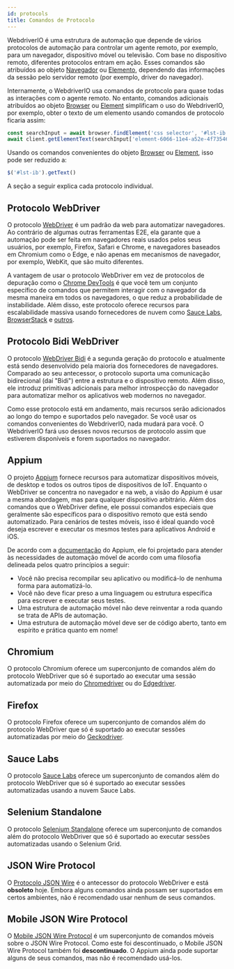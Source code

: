 ```yaml
---
id: protocols
title: Comandos de Protocolo
---
```


WebdriverIO é uma estrutura de automação que depende de vários protocolos de automação para controlar um agente remoto, por exemplo, para um navegador, dispositivo móvel ou televisão. Com base no dispositivo remoto, diferentes protocolos entram em ação. Esses comandos são atribuídos ao objeto [Navegador](/docs/api/browser) ou [Elemento](/docs/api/element), dependendo das informações da sessão pelo servidor remoto (por exemplo, driver do navegador).

Internamente, o WebdriverIO usa comandos de protocolo para quase todas as interações com o agente remoto. No entanto, comandos adicionais atribuídos ao objeto [Browser](/docs/api/browser) ou [Element](/docs/api/element) simplificam o uso do WebdriverIO, por exemplo, obter o texto de um elemento usando comandos de protocolo ficaria assim:

```js
const searchInput = await browser.findElement('css selector', '#lst-ib')
await client.getElementText(searchInput['element-6066-11e4-a52e-4f735466cecf'])
```

Usando os comandos convenientes do objeto [Browser](/docs/api/browser) ou [Element](/docs/api/element), isso pode ser reduzido a:

```js
$('#lst-ib').getText()
```

A seção a seguir explica cada protocolo individual.

## Protocolo WebDriver

O protocolo [WebDriver](https://w3c.github.io/webdriver/#elements) é um padrão da web para automatizar navegadores. Ao contrário de algumas outras ferramentas E2E, ela garante que a automação pode ser feita em navegadores reais usados ​​pelos seus usuários, por exemplo, Firefox, Safari e Chrome, e navegadores baseados em Chromium como o Edge, e não apenas em mecanismos de navegador, por exemplo, WebKit, que são muito diferentes.

A vantagem de usar o protocolo WebDriver em vez de protocolos de depuração como o [Chrome DevTools](https://w3c.github.io/webdriver/#elements) é que você tem um conjunto específico de comandos que permitem interagir com o navegador da mesma maneira em todos os navegadores, o que reduz a probabilidade de instabilidade. Além disso, este protocolo oferece recursos para escalabilidade massiva usando fornecedores de nuvem como [Sauce Labs](https://saucelabs.com/), [BrowserStack](https://www.browserstack.com/) e [outros](https://github.com/christian-bromann/awesome-selenium#cloud-services).

## Protocolo Bidi WebDriver

O protocolo [WebDriver Bidi](https://w3c.github.io/webdriver-bidi/) é a segunda geração do protocolo e atualmente está sendo desenvolvido pela maioria dos fornecedores de navegadores. Comparado ao seu antecessor, o protocolo suporta uma comunicação bidirecional (daí "Bidi") entre a estrutura e o dispositivo remoto. Além disso, ele introduz primitivas adicionais para melhor introspecção do navegador para automatizar melhor os aplicativos web modernos no navegador.

Como esse protocolo está em andamento, mais recursos serão adicionados ao longo do tempo e suportados pelo navegador. Se você usar os comandos convenientes do WebdriverIO, nada mudará para você. O WebdriverIO fará uso desses novos recursos de protocolo assim que estiverem disponíveis e forem suportados no navegador.

## Appium

O projeto [Appium](https://appium.io/) fornece recursos para automatizar dispositivos móveis, de desktop e todos os outros tipos de dispositivos de IoT. Enquanto o WebDriver se concentra no navegador e na web, a visão do Appium é usar a mesma abordagem, mas para qualquer dispositivo arbitrário. Além dos comandos que o WebDriver define, ele possui comandos especiais que geralmente são específicos para o dispositivo remoto que está sendo automatizado. Para cenários de testes móveis, isso é ideal quando você deseja escrever e executar os mesmos testes para aplicativos Android e iOS.

De acordo com a [documentação](https://appium.github.io/appium.io/docs/en/about-appium/intro/?lang=en) do Appium, ele foi projetado para atender às necessidades de automação móvel de acordo com uma filosofia delineada pelos quatro princípios a seguir:

- Você não precisa recompilar seu aplicativo ou modificá-lo de nenhuma forma para automatizá-lo.
- Você não deve ficar preso a uma linguagem ou estrutura específica para escrever e executar seus testes.
- Uma estrutura de automação móvel não deve reinventar a roda quando se trata de APIs de automação.
- Uma estrutura de automação móvel deve ser de código aberto, tanto em espírito e prática quanto em nome!

## Chromium

O protocolo Chromium oferece um superconjunto de comandos além do protocolo WebDriver que só é suportado ao executar uma sessão automatizada por meio do [Chromedriver](https://chromedriver.chromium.org/chromedriver-canary) ou do [Edgedriver](https://developer.microsoft.com/fr-fr/microsoft-edge/tools/webdriver).

## Firefox

O protocolo Firefox oferece um superconjunto de comandos além do protocolo WebDriver que só é suportado ao executar sessões automatizadas por meio do [Geckodriver](https://github.com/mozilla/geckodriver).

## Sauce Labs

O protocolo [Sauce Labs](https://saucelabs.com/) oferece um superconjunto de comandos além do protocolo WebDriver que só é suportado ao executar sessões automatizadas usando a nuvem Sauce Labs.

## Selenium Standalone

O protocolo [Selenium Standalone](https://www.selenium.dev/documentation/grid/advanced_features/endpoints/) oferece um superconjunto de comandos além do protocolo WebDriver que só é suportado ao executar sessões automatizadas usando o Selenium Grid.

## JSON Wire Protocol

O [Protocolo JSON Wire](https://www.selenium.dev/documentation/legacy/json_wire_protocol/) é o antecessor do protocolo WebDriver e está __obsoleto__ hoje. Embora alguns comandos ainda possam ser suportados em certos ambientes, não é recomendado usar nenhum de seus comandos.

## Mobile JSON Wire Protocol

O [Mobile JSON Wire Protocol](https://github.com/SeleniumHQ/mobile-spec/blob/master/spec-draft.md) é um superconjunto de comandos móveis sobre o JSON Wire Protocol. Como este foi descontinuado, o Mobile JSON Wire Protocol também foi __descontinuado__. O Appium ainda pode suportar alguns de seus comandos, mas não é recomendado usá-los.
